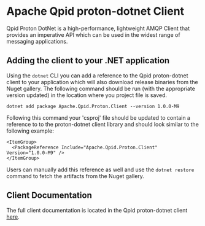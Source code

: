# Apache Qpid proton-dotnet Client

Qpid Proton DotNet is a high-performance, lightweight AMQP Client that provides an imperative API which can be used in the widest range of messaging applications.

## Adding the client to your .NET application

Using the `dotnet` CLI you can add a reference to the Qpid proton-dotnet client to your application which will also download release binaries from the Nuget gallery. The following command should be run (with the appropriate version updated) in the location where you project file is saved.

    dotnet add package Apache.Qpid.Proton.Client --version 1.0.0-M9

Following this command your 'csproj' file should be updated to contain a reference to to the proton-dotnet client library and should look similar to the following example:

    <ItemGroup>
      <PackageReference Include="Apache.Qpid.Proton.Client" Version="1.0.0-M9" />
    </ItemGroup>

Users can manually add this reference as well and use the `dotnet restore` command to fetch the artifacts from the Nuget gallery.

## Client Documentation

The full client documentation is located in the Qpid proton-dotnet client [here](docs/README.md).

